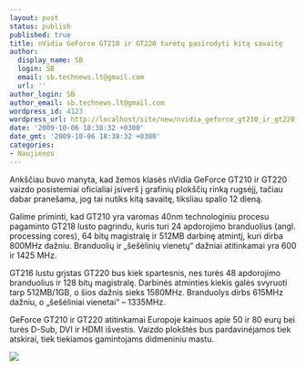 ```yaml
---
layout: post
status: publish
published: true
title: nVidia GeForce GT210 ir GT220 turėtų pasirodyti kitą savaitę
author:
  display_name: SB
  login: SB
  email: sb.technews.lt@gmail.com
  url: ''
author_login: SB
author_email: sb.technews.lt@gmail.com
wordpress_id: 4123
wordpress_url: http://localhost/site/new/nvidia_geforce_gt210_ir_gt220_turetu_pasirodyti_kita_savaite/
date: '2009-10-06 18:38:32 +0300'
date_gmt: '2009-10-06 18:38:32 +0300'
categories:
- Naujienos
---
```

<p>Ankščiau buvo manyta, kad žemos klasės nVidia GeForce GT210 ir GT220 vaizdo posistemiai oficialiai įsiverš į grafinių plokščių rinką rugsėjį, tačiau dabar pranešama, jog tai nutiks kitą savaitę, tiksliau spalio 12 dieną.</p>
<p>Galime priminti, kad GT210 yra varomas 40nm technologiniu procesu pagaminto GT218 lusto pagrindu, kuris turi 24 apdorojimo branduolius (angl. processing cores), 64 bitų magistralę ir 512MB darbinę atmintį, kuri dirba 800MHz dažniu. Branduolių ir „šešėlinių vienetų“ dažniai atitinkamai yra 600 ir 1425 MHz.</p>
<p>GT216 lustu grįstas GT220 bus kiek spartesnis, nes turės 48 apdorojimo branduolius ir 128 bitų magistralę. Darbinės atminties kiekis galės svyruoti tarp 512MB/1GB, o šios dažnis sieks 1580MHz. Branduolys dirbs 615MHz dažniu, o „šešėliniai vienetai“ – 1335MHz.</p>
<p>GeForce GT210 ir GT220 atitinkamai Europoje kainuos apie 50 ir 80 eurų bei turės D-Sub, DVI ir HDMI išvestis. Vaizdo plokštės bus pardavinėjamos tiek atskirai, tiek tiekiamos gamintojams didmeniniu mastu.</p>
<p><img src="http://www.tcmagazine.com/images/news/Hardware/Nvidia/Nvidia_GeForce_GT_220_02.jpg" /></p>
